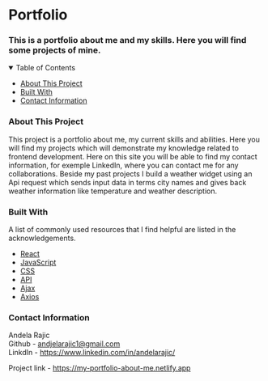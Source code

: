 Portfolio
======


### This is a portfolio about me and my skills. Here you will find some projects of mine. 
<details open="open">
  <summary>Table of Contents</summary>
  <ul>
    <li>
      <a href="#about-this-project">About This Project</a>
    </li>
    <li>
      <a href="#built-with">Built With</a>
    </li>
    <li>
      <a href="#contact-information">Contact Information</a>
    </li>
  </ul>
</details>

### About This Project
This project is a portfolio about me, my current skills and abilities. Here you will find my projects which will demonstrate my knowledge related to frontend development. Here on this site you will be able to find my contact information, for exemple LinkedIn, where you can contact me for any collaborations. 
Beside my past projects I build a weather widget using an Api request which sends input data in terms city names and gives back weather information like temperature  and weather description.

### Built With
A list of commonly used resources that I find helpful are listed in the acknowledgements.

* [React](https://reactjs.org/)
* [JavaScript](https://developer.mozilla.org/sv-SE/docs/Web/JavaScript)
* [CSS](https://developer.mozilla.org/en-US/docs/Web/CSS)
* [API](https://rapidapi.com/blog/api-glossary/api/)
* [Ajax](https://www.w3schools.com/js/js_ajax_intro.asp)
* [Axios](https://www.sitepoint.com/axios-beginner-guide/) <br/>

### Contact Information

Andela Rajic <br/>
Github - andjelarajic1@gmail.com <br/>
LinkdIn - https://www.linkedin.com/in/andelarajic/ <br/>

Project link - https://my-portfolio-about-me.netlify.app
